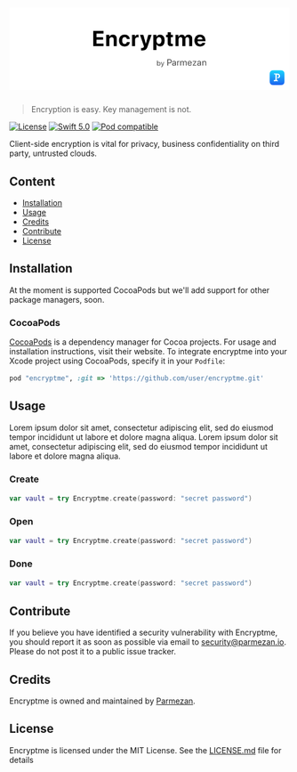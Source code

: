 <h1 align="center">
	<img src="https://raw.githubusercontent.com/greenpintab/encryptme/master/Artboard-2.png" alt="logo">
	<br>
</h1>

> Encryption is easy. Key management is not.

[![License](https://img.shields.io/badge/License-MIT-blue.svg)](https://github.com/greenpintab/encryptme/blob/master/LICENSE)
[![Swift 5.0](https://img.shields.io/badge/Swift-5.0-blue.svg?style=flat)](https://developer.apple.com/swift/)
[![Pod compatible](https://img.shields.io/badge/Pod-Compatible-blue.svg)](https://github.com/CocoaPods/CocoaPods)

Client-side encryption is vital for privacy, business confidentiality on third party, untrusted clouds.

## Content
- [Installation](#installation)
- [Usage](#usage)
- [Credits](#credits)
- [Contribute](#contribute)
- [License](#license)

## Installation
At the moment is supported CocoaPods but we'll add support for other package managers, soon.

### CocoaPods
[CocoaPods](https://cocoapods.org) is a dependency manager for Cocoa projects. For usage and installation instructions, visit their website. To integrate encryptme into your Xcode project using CocoaPods, specify it in your `Podfile`:

```ruby
pod "encryptme", :git => 'https://github.com/user/encryptme.git'
```

## Usage
Lorem ipsum dolor sit amet, consectetur adipiscing elit, sed do eiusmod tempor incididunt ut labore et dolore magna aliqua. Lorem ipsum dolor sit amet, consectetur adipiscing elit, sed do eiusmod tempor incididunt ut labore et dolore magna aliqua.
### Create
```swift
var vault = try Encryptme.create(password: "secret password")
```
### Open
```swift
var vault = try Encryptme.create(password: "secret password")
```
### Done
```swift
var vault = try Encryptme.create(password: "secret password")
```

## Contribute
If you believe you have identified a security vulnerability with Encryptme, you should report it as soon as possible via email to security@parmezan.io. Please do not post it to a public issue tracker.

## Credits
Encryptme is owned and maintained by [Parmezan](http://parmezan.io).

## License
Encryptme is licensed under the MIT License. See the [LICENSE.md](https://github.com/greenpintab/encryptme/blob/master/LICENSE) file for details

